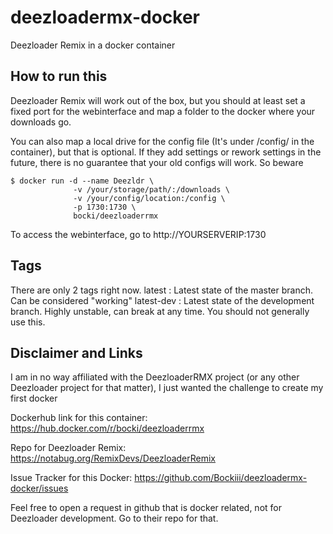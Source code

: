 # deezloadermx-docker

Deezloader Remix in a docker container

## How to run this

Deezloader Remix will work out of the box, but you should at least set a fixed port for the webinterface and map a folder to the docker where your downloads go.

You can also map a local drive for the config file (It's under /config/ in the container), but that is optional. If they add settings or rework settings in the future, there is no guarantee that your old configs will work. So beware

```
$ docker run -d --name Deezldr \
              -v /your/storage/path/:/downloads \
              -v /your/config/location:/config \
              -p 1730:1730 \
              bocki/deezloaderrmx
```

To access the webinterface, go to http://YOURSERVERIP:1730 

## Tags

There are only 2 tags right now.
latest      : Latest state of the master branch. Can be considered "working"
latest-dev  : Latest state of the development branch. Highly unstable, can break at any time. You should not generally use this.

## Disclaimer and Links

I am in no way affiliated with the DeezloaderRMX project (or any other Deezloader project for that matter), I just wanted the challenge to create my first docker

Dockerhub link for this container: https://hub.docker.com/r/bocki/deezloaderrmx

Repo for Deezloader Remix: https://notabug.org/RemixDevs/DeezloaderRemix

Issue Tracker for this Docker: https://github.com/Bockiii/deezloadermx-docker/issues


Feel free to open a request in github that is docker related, not for Deezloader development. Go to their repo for that.